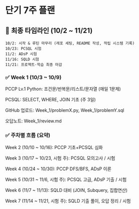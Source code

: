 # 단기 7주 플랜
## 📅 최종 타임라인 (10/2 ~ 11/21)
```
10/2: 시작 & 루틴 마무리 (레포 세팅, README 작성, 적립 시스템 기록)
10/23: PCSQL 시험
11/2: ADsP 시험
11/16: SQLD 시험
11/21: 프로젝트·학습 최종 마감
```


### ✅ Week 1 (10/3 ~ 10/9)

PCCP Lv.1 Python: 조건문/반복문/리스트/문자열 (매일 1문제)

PCSQL: SELECT, WHERE, JOIN 기초 (주 3일)

GitHub 업로드: Week_1/problemX.py, Week_1/problemY.sql

오답노트: Week_1/review.md

### ✅ 주차별 흐름 (요약)

Week 2 (10/10 ~ 10/16): PCCP 기초+PCSQL 심화

Week 3 (10/17 ~ 10/23, 시험 주): PCSQL 모의고사 / 시험

Week 4 (10/24 ~ 10/30): PCCP DFS/BFS, ADsP 이론

Week 5 (10/31 ~ 11/6, 시험 주): PCSQL 고급, ADsP 기출 / 시험

Week 6 (11/7 ~ 11/13): SQLD 대비 (JOIN, Subquery, 집합연산)

Week 7 (11/14 ~ 11/21, 시험 주): SQLD 기출 풀이, 오답 정리 / 시험
